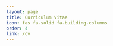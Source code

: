 ```yaml
---
layout: page
title: Curriculum Vitae
icon: fas fa-solid fa-building-columns
order: 4
link: /cv
---
```

